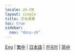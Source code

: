 ```yaml
---
locale: zh-CN
layout: single
title: 汗水效果
toc: true
sidebar:
  nav: "docs-zh"
---
```

[Eng](/dancexr/features/sweat_effect) | [繁中](/tw/dancexr/features/sweat_effect) | [日本語](/jp/dancexr/features/sweat_effect) | [한국어](/kr/dancexr/features/sweat_effect) | [简中](/zh/dancexr/features/sweat_effect)
